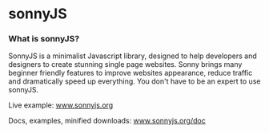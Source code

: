 # sonnyJS

### What is sonnyJS?

SonnyJS is a minimalist Javascript library, designed to help developers and designers to create stunning single page websites. Sonny brings many beginner friendly features to improve websites appearance, reduce traffic and dramatically speed up everything.
You don't have to be an expert to use sonnyJS.

Live example:
www.sonnyjs.org

Docs, examples, minified downloads:
www.sonnyjs.org/doc
